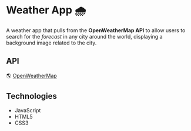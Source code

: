 # Weather App 🌧

A weather app that pulls from the **OpenWeatherMap API** to allow users to search for the *forecast* in any city around the world, displaying a background image related to the city. 

## API

🌎 [OpenWeatherMap](https://openweathermap.org/)

## Technologies 

- JavaScript
- HTML5
- CSS3
